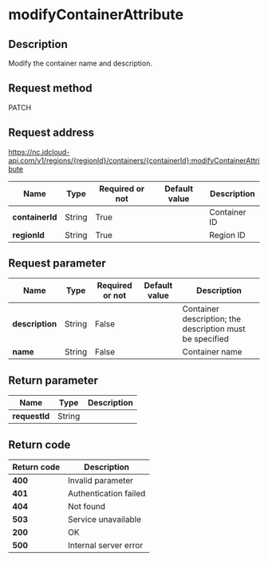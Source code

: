 # modifyContainerAttribute


## Description
Modify the container name and description.


## Request method
PATCH

## Request address
https://nc.jdcloud-api.com/v1/regions/{regionId}/containers/{containerId}:modifyContainerAttribute

|Name|Type|Required or not|Default value|Description|
|---|---|---|---|---|
|**containerId**|String|True||Container ID|
|**regionId**|String|True||Region ID|

## Request parameter
|Name|Type|Required or not|Default value|Description|
|---|---|---|---|---|
|**description**|String|False||Container description; the description must be specified|
|**name**|String|False||Container name|


## Return parameter
|Name|Type|Description|
|---|---|---|
|**requestId**|String||



## Return code
|Return code|Description|
|---|---|
|**400**|Invalid parameter|
|**401**|Authentication failed|
|**404**|Not found|
|**503**|Service unavailable|
|**200**|OK|
|**500**|Internal server error|
